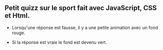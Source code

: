 ## Petit quizz sur le sport fait avec JavaScript, CSS et Html.

- Lorsqu'une réponse est fausse, il y a une petite animation avec un fond rouge.

- Si la réponse est vraie le fond est devenu vert.